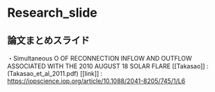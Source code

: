 # Research_slide
## 論文まとめスライド
・Simultaneous O OF RECONNECTION INFLOW AND OUTFLOW ASSOCIATED WITH THE 2010 AUGUST 18 SOLAR FLARE
[[Takasao]] : (Takasao_et_al_2011.pdf)
[[link]] : https://iopscience.iop.org/article/10.1088/2041-8205/745/1/L6



